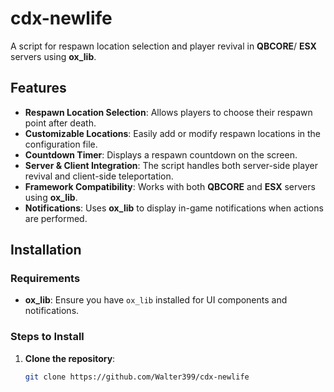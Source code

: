# cdx-newlife
A script for respawn location selection and player revival in **QBCORE**/ **ESX** servers using **ox_lib**.

## Features
- **Respawn Location Selection**: Allows players to choose their respawn point after death.
- **Customizable Locations**: Easily add or modify respawn locations in the configuration file.
- **Countdown Timer**: Displays a respawn countdown on the screen.
- **Server & Client Integration**: The script handles both server-side player revival and client-side teleportation.
- **Framework Compatibility**: Works with both **QBCORE** and **ESX** servers using **ox_lib**.
- **Notifications**: Uses **ox_lib** to display in-game notifications when actions are performed.

## Installation

### Requirements
- **ox_lib**: Ensure you have `ox_lib` installed for UI components and notifications.

### Steps to Install

1. **Clone the repository**:
   ```bash
   git clone https://github.com/Walter399/cdx-newlife
